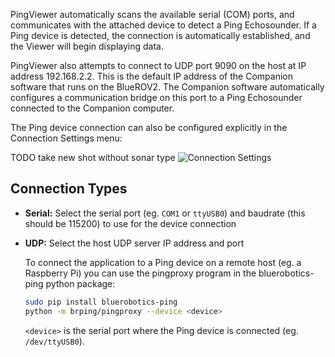 PingViewer automatically scans the available serial (COM) ports, and communicates with the attached device to detect a Ping Echosounder. If a Ping device is detected, the connection is automatically established, and the Viewer will begin displaying data.

PingViewer also attempts to connect to UDP port 9090 on the host at IP address 192.168.2.2. This is the default IP address of the Companion software that runs on the BlueROV2. The Companion software automatically configures a communication bridge on this port to a Ping Echosounder connected to the Companion computer.

The Ping device connection can also be configured explicitly in the Connection Settings menu:

TODO take new shot without sonar type
![Connection Settings](/ping-viewer/images/viewer/connection-settings.png)

## Connection Types

- **Serial:** Select the serial port (eg. `COM1` or `ttyUSB0`) and baudrate (this should be 115200) to use for the device connection
- **UDP:** Select the host UDP server IP address and port

    To connect the application to a Ping device on a remote host (eg. a Raspberry Pi) you can use the pingproxy program in the bluerobotics-ping python package:

    ```sh
    sudo pip install bluerobotics-ping
    python -m brping/pingproxy --device <device>
    ```

    `<device>` is the serial port where the Ping device is connected (eg. `/dev/ttyUSB0`).
